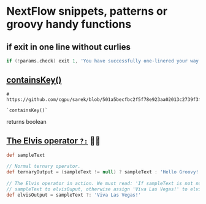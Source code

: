 # NextFlow snippets, patterns or groovy handy functions


## if exit in one line without curlies

```groovy
if (!params.check) exit 1, 'You have successfully one-linered your way to if'
```
## [containsKey()](https://www.tutorialspoint.com/groovy/groovy_containskey.htm)

```
# https://github.com/cgpu/sarek/blob/501a5becfbc2f5f78e923aa02013c2739f3f4b17/create_pon.nf#L59

`containsKey()`
```
returns boolean


## [The Elvis operator `?:`](https://mrhaki.blogspot.com/2009/08/groovy-goodness-elvis-operator.html) 🕺🏻

```groovy
def sampleText
 
// Normal ternary operator.
def ternaryOutput = (sampleText != null) ? sampleText : 'Hello Groovy!'
 
// The Elvis operator in action. We must read: 'If sampleText is not null assign
// sampleText to elvisOuput, otherwise assign 'Viva Las Vegas!' to elvisOutput.
def elvisOutput = sampleText ?: 'Viva Las Vegas!'
```
